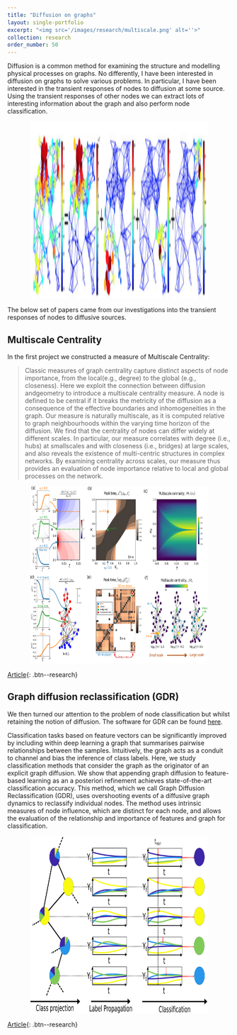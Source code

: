 ```yaml
---
title: "Diffusion on graphs"
layout: single-portfolio
excerpt: "<img src='/images/research/multiscale.png' alt=''>"
collection: research
order_number: 50
---
```


Diffusion is a common method for examining the structure and modelling physical processes on graphs. No differently, I have been interested in diffusion on graphs to solve various problems. In particular, I have been interested in the transient responses of nodes to diffusion at some source. Using the transient responses of other nodes we can extract lots of interesting information about the graph and also perform node classification.

<p align="center">
  <img src="/images/research/diffusion.png" height="400px" width="400px" />
</p>

The below set of papers came from our investigations into the transient responses of nodes to diffusive sources.



## Multiscale Centrality

In the first project we constructed a measure of Multiscale Centrality:

> Classic measures of graph centrality capture distinct aspects of node importance, from the local(e.g., degree) to the global (e.g., closeness). Here we exploit the connection between diffusion andgeometry to introduce a multiscale centrality measure. A node is defined to be central if it breaks the metricity of the diffusion as a consequence of the effective boundaries and inhomogeneities in the graph. Our measure is naturally multiscale, as it is computed relative to graph neighbourhoods within the varying time horizon of the diffusion. We find that the centrality of nodes can differ widely at different scales. In particular, our measure correlates with degree (i.e., hubs) at smallscales and with closeness (i.e., bridges) at large scales, and also reveals the existence of multi-centric structures in complex networks. By examining centrality across scales, our measure thus provides an evaluation of node importance relative to local and global processes on the network.

<p align="center">
  <img src="/images/research/multiscale.png" height="400px" width="400px" />
</p>

[Article](https://journals.aps.org/prresearch/abstract/10.1103/PhysRevResearch.2.033104){: .btn--research} 


## Graph diffusion reclassification (GDR)

We then turned our attention to the problem of node classification but whilst retaining the notion of diffusion. The software for GDR can be found [here](https://github.com/barahona-research-group/GDR).

Classification tasks based on feature vectors can be significantly improved by including within deep learning a graph that summarises pairwise relationships between the samples. Intuitively, the graph acts as a conduit to channel and bias the inference of class labels. Here, we study classification methods that consider the graph as the originator of an explicit graph diffusion. We show that appending graph diffusion to feature-based learning as an a posteriori refinement achieves state-of-the-art classification accuracy. This method, which we call Graph Diffusion Reclassification (GDR), uses overshooting events of a diffusive graph dynamics to reclassify individual nodes. The method uses intrinsic measures of node influence, which are distinct for each node, and allows the evaluation of the relationship and importance of features and graph for classification.

<p align="center">
  <img src="/images/research/gdr.png" height="400px" width="400px" />
</p>


[Article](https://www.aimsciences.org/article/doi/10.3934/fods.2020002){: .btn--research} 




